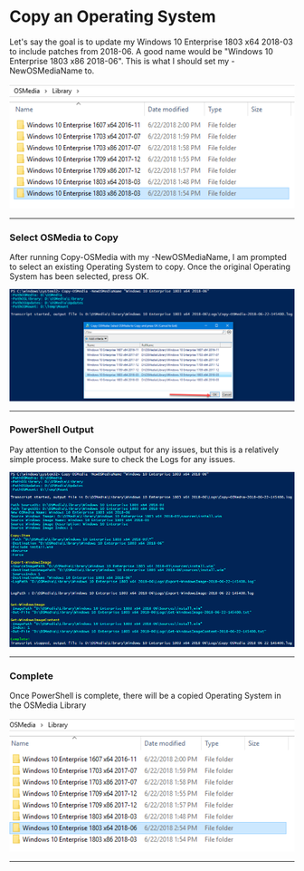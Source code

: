 # Copy an Operating System

Let's say the goal is to update my Windows 10 Enterprise 1803 x64 2018-03 to include patches from 2018-06.  A good name would be "Windows 10 Enterprise 1803 x86 2018-06".  This is what I should set my -NewOSMediaName to.

![](/assets/2018-06-22_14-46-00.png)

---

### Select OSMedia to Copy

After running Copy-OSMedia with my -NewOSMediaName, I am prompted to select an existing Operating System to copy.  Once the original Operating System has been selected, press OK.

![](/assets/2018-06-22_14-54-26.png)

---

### PowerShell Output

Pay attention to the Console output for any issues, but this is a relatively simple process.  Make sure to check the Logs for any issues.

![](/assets/2018-06-22_14-55-11.png)

---

### Complete

Once PowerShell is complete, there will be a copied Operating System in the OSMedia Library

![](/assets/2018-06-22_14-55-41.png)  


---



